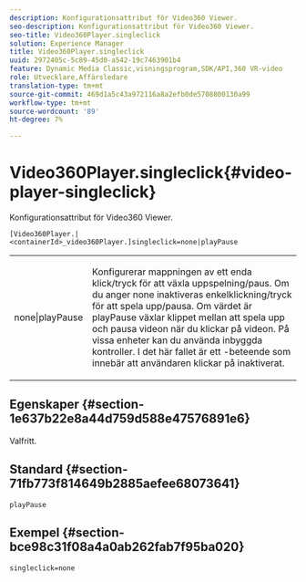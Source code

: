 ```yaml
---
description: Konfigurationsattribut för Video360 Viewer.
seo-description: Konfigurationsattribut för Video360 Viewer.
seo-title: Video360Player.singleclick
solution: Experience Manager
title: Video360Player.singleclick
uuid: 2972405c-5c89-45d0-a542-19c7463901b4
feature: Dynamic Media Classic,visningsprogram,SDK/API,360 VR-video
role: Utvecklare,Affärsledare
translation-type: tm+mt
source-git-commit: 469d1a5c43a972116a8a2efb0de5708800130a99
workflow-type: tm+mt
source-wordcount: '89'
ht-degree: 7%

---
```



# Video360Player.singleclick{#video-player-singleclick}

Konfigurationsattribut för Video360 Viewer.

`[Video360Player.|<containerId>_video360Player.]singleclick=none|playPause`

<table id="table_441553CD34C94A58A9D7CBF772DEDDB6"> 
 <tbody> 
  <tr> 
   <td colname="col1"> <p> <span class="codeph"> none|playPause</span> </p> </td> 
   <td colname="col2"> <p> Konfigurerar mappningen av ett enda klick/tryck för att växla uppspelning/paus. Om du anger <span class="codeph"> none</span> inaktiveras enkelklickning/tryck för att spela upp/pausa. Om värdet är <span class="codeph"> playPause</span> växlar klippet mellan att spela upp och pausa videon när du klickar på videon. På vissa enheter kan du använda inbyggda kontroller. I det här fallet är ett <span class="codeph">-beteende som innebär att användaren klickar på</span> inaktiverat. </p> </td> 
  </tr> 
 </tbody> 
</table>

## Egenskaper {#section-1e637b22e8a44d759d588e47576891e6}

Valfritt.

## Standard {#section-71fb773f814649b2885aefee68073641}

`playPause`

## Exempel {#section-bce98c31f08a4a0ab262fab7f95ba020}

```
singleclick=none
```

